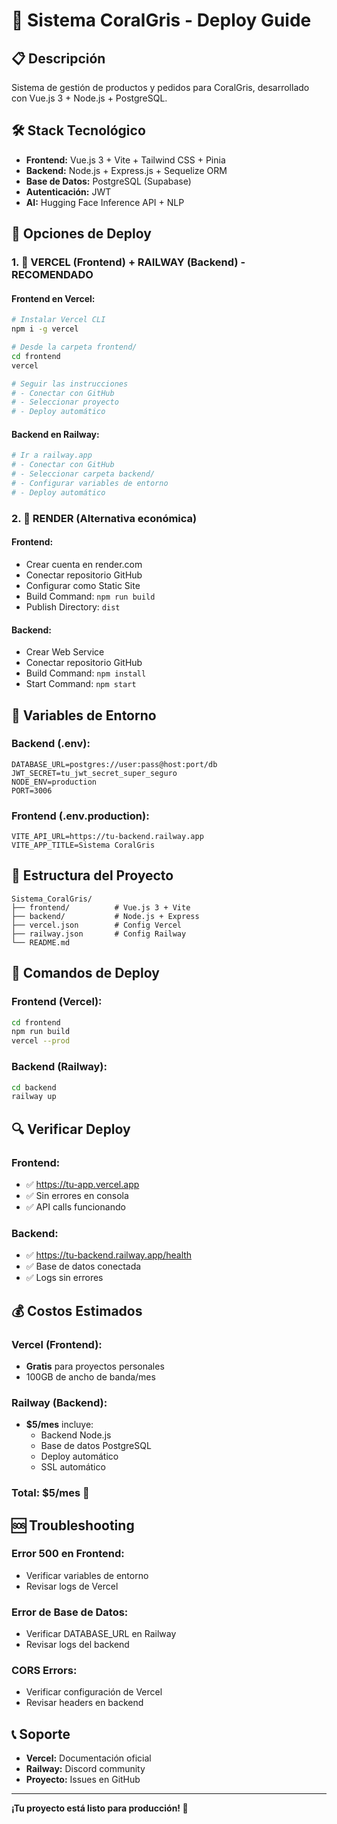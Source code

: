 # 🚀 Sistema CoralGris - Deploy Guide

## 📋 Descripción
Sistema de gestión de productos y pedidos para CoralGris, desarrollado con Vue.js 3 + Node.js + PostgreSQL.

## 🛠️ Stack Tecnológico
- **Frontend:** Vue.js 3 + Vite + Tailwind CSS + Pinia
- **Backend:** Node.js + Express.js + Sequelize ORM
- **Base de Datos:** PostgreSQL (Supabase)
- **Autenticación:** JWT
- **AI:** Hugging Face Inference API + NLP

## 🚀 Opciones de Deploy

### 1. 🥇 VERCEL (Frontend) + RAILWAY (Backend) - RECOMENDADO

#### Frontend en Vercel:
```bash
# Instalar Vercel CLI
npm i -g vercel

# Desde la carpeta frontend/
cd frontend
vercel

# Seguir las instrucciones
# - Conectar con GitHub
# - Seleccionar proyecto
# - Deploy automático
```

#### Backend en Railway:
```bash
# Ir a railway.app
# - Conectar con GitHub
# - Seleccionar carpeta backend/
# - Configurar variables de entorno
# - Deploy automático
```

### 2. 🥈 RENDER (Alternativa económica)

#### Frontend:
- Crear cuenta en render.com
- Conectar repositorio GitHub
- Configurar como Static Site
- Build Command: `npm run build`
- Publish Directory: `dist`

#### Backend:
- Crear Web Service
- Conectar repositorio GitHub
- Build Command: `npm install`
- Start Command: `npm start`

## 🔧 Variables de Entorno

### Backend (.env):
```env
DATABASE_URL=postgres://user:pass@host:port/db
JWT_SECRET=tu_jwt_secret_super_seguro
NODE_ENV=production
PORT=3006
```

### Frontend (.env.production):
```env
VITE_API_URL=https://tu-backend.railway.app
VITE_APP_TITLE=Sistema CoralGris
```

## 📁 Estructura del Proyecto
```
Sistema_CoralGris/
├── frontend/          # Vue.js 3 + Vite
├── backend/           # Node.js + Express
├── vercel.json        # Config Vercel
├── railway.json       # Config Railway
└── README.md
```

## 🚀 Comandos de Deploy

### Frontend (Vercel):
```bash
cd frontend
npm run build
vercel --prod
```

### Backend (Railway):
```bash
cd backend
railway up
```

## 🔍 Verificar Deploy

### Frontend:
- ✅ https://tu-app.vercel.app
- ✅ Sin errores en consola
- ✅ API calls funcionando

### Backend:
- ✅ https://tu-backend.railway.app/health
- ✅ Base de datos conectada
- ✅ Logs sin errores

## 💰 Costos Estimados

### Vercel (Frontend):
- **Gratis** para proyectos personales
- 100GB de ancho de banda/mes

### Railway (Backend):
- **$5/mes** incluye:
  - Backend Node.js
  - Base de datos PostgreSQL
  - Deploy automático
  - SSL automático

### Total: **$5/mes** 🎉

## 🆘 Troubleshooting

### Error 500 en Frontend:
- Verificar variables de entorno
- Revisar logs de Vercel

### Error de Base de Datos:
- Verificar DATABASE_URL en Railway
- Revisar logs del backend

### CORS Errors:
- Verificar configuración de Vercel
- Revisar headers en backend

## 📞 Soporte
- **Vercel:** Documentación oficial
- **Railway:** Discord community
- **Proyecto:** Issues en GitHub

---

**¡Tu proyecto está listo para producción! 🚀**
